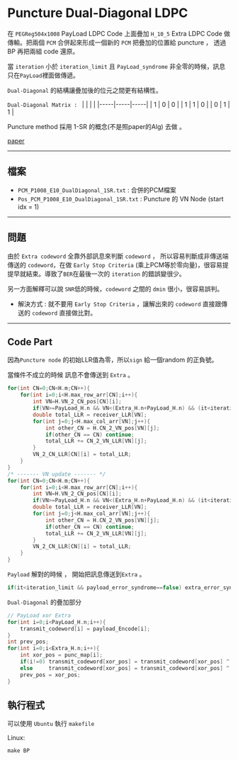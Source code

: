 # Puncture Dual-Diagonal LDPC
在 `PEGReg504x1008` PayLoad LDPC Code 上面疊加 `H_10_5` Extra LDPC Code 做傳輸。把兩個 `PCM` 合併起來形成一個新的 `PCM` 把疊加的位置給 puncture ， 透過 BP 再把兩組 code 還原。

當 `iteration` 小於 `iteration_limit` 且 `PayLoad_syndrome` 非全零的時候，訊息只在`PayLoad`裡面做傳遞。

`Dual-Diagonal` 的結構讓疊加後的位元之間更有結構性。

`Dual-Diagonal Matrix : `
|     |     |     |
|-----|-----|-----|
| 1   | 0   | 0   |
| 1   | 1   | 0   |
| 0   | 1   | 1   |

Puncture method 採用 1-SR 的概念(不是照paper的Alg) 去做 。

[paper](https://ieeexplore.ieee.org/document/6398903)

---
## 檔案

- `PCM_P1008_E10_DualDiagonal_1SR.txt` : 合併的PCM檔案
- `Pos_PCM_P1008_E10_DualDiagonal_1SR.txt` : Puncture 的 VN Node (start idx = 1)

---
## 問題
由於 `Extra codeword` 全靠外部訊息來判斷 `codeword`  ， 所以容易判斷成非傳送端傳送的 `codeword`，在做 `Early Stop Criteria` (乘上PCM等於零向量)，很容易提提早就結束。導致了`BER`在最後一次的 `iteration` 的錯誤變很少。 

另一方面解釋可以說 `SNR`低的時候，`codeword` 之間的 `dmin` 很小，很容易誤判。

- 解決方式 : 就不要用 `Early Stop Criteria` ，讓解出來的 `codeword` 直接跟傳送的 `codeword` 直接做比對。
---
## Code Part
因為`Puncture node` 的初始LLR值為零，所以`sign` 給一個random 的正負號。

當條件不成立的時候 訊息不會傳送到 `Extra` 。
``` c++ = 
for(int CN=0;CN<H.m;CN++){
    for(int i=0;i<H.max_row_arr[CN];i++){
        int VN=H.VN_2_CN_pos[CN][i];
        if(VN>=PayLoad_H.n && VN<(Extra_H.n+PayLoad_H.n) && (it<iteration_open && payload_correct_flag==false)) continue;
        double total_LLR = receiver_LLR[VN];
        for(int j=0;j<H.max_col_arr[VN];j++){
            int other_CN = H.CN_2_VN_pos[VN][j];
            if(other_CN == CN) continue;
            total_LLR += CN_2_VN_LLR[VN][j];
        }
        VN_2_CN_LLR[CN][i] = total_LLR;
    }
}
/* ------- VN update ------- */
for(int CN=0;CN<H.m;CN++){
    for(int i=0;i<H.max_row_arr[CN];i++){
        int VN=H.VN_2_CN_pos[CN][i];
        if(VN>=PayLoad_H.n && VN<(Extra_H.n+PayLoad_H.n) && (it<iteration_open && payload_correct_flag==false)) continue;
        double total_LLR = receiver_LLR[VN];
        for(int j=0;j<H.max_col_arr[VN];j++){
            int other_CN = H.CN_2_VN_pos[VN][j];
            if(other_CN == CN) continue;
            total_LLR += CN_2_VN_LLR[VN][j];
        }
        VN_2_CN_LLR[CN][i] = total_LLR;
    }
}
```

`Payload` 解對的時候 ， 開始把訊息傳送到`Extra` 。
``` c++ =
if(it<iteration_limit && payload_error_syndrome==false) extra_error_syndrome = true;
```

`Dual-Diagonal` 的疊加部分
``` c++ =
// PayLoad xor Extra
for(int i=0;i<PayLoad_H.n;i++){
    transmit_codeword[i] = payload_Encode[i];
}
int prev_pos;
for(int i=0;i<Extra_H.n;i++){
    int xor_pos = punc_map[i];
    if(i!=0) transmit_codeword[xor_pos] = transmit_codeword[xor_pos] ^ extra_Encode[i] ^ transmit_codeword[prev_pos];
    else     transmit_codeword[xor_pos] = transmit_codeword[xor_pos] ^ extra_Encode[i];
    prev_pos = xor_pos; 
}
```

## 執行程式
可以使用 `Ubuntu` 執行 `makefile`

Linux:
```
make BP
```
